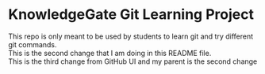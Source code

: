 # KnowledgeGate Git Learning Project
This repo is only meant to be used by students to learn git and try different git commands.
<br>
This is the second change that I am doing in this README file.
<br>
This is the third change from GitHub UI and my parent is the second change
